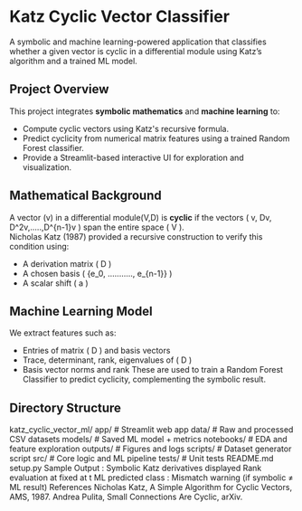 #  Katz Cyclic Vector Classifier
A symbolic and machine learning-powered application that classifies whether a given vector is cyclic in a differential module using Katz’s algorithm and a trained ML model.
##  Project Overview
This project integrates **symbolic mathematics** and **machine learning** to:
-  Compute cyclic vectors using Katz's recursive formula.
-  Predict cyclicity from numerical matrix features using a trained Random Forest classifier.
-  Provide a Streamlit-based interactive UI for exploration and visualization.
##  Mathematical Background
A vector (v) in a differential module(V,D) is **cyclic** if the vectors ( v, Dv, D^2v,.....,D^{n-1}v ) span the entire space ( V ).  
Nicholas Katz (1987) provided a recursive construction to verify this condition using:
- A derivation matrix ( D )
- A chosen basis ( {e_0, ..........., e_{n-1}} )
- A scalar shift ( a )
##  Machine Learning Model
We extract features such as:
- Entries of matrix ( D ) and basis vectors
- Trace, determinant, rank, eigenvalues of ( D )
- Basis vector norms and rank
These are used to train a Random Forest Classifier to predict cyclicity, complementing the symbolic result.
## Directory Structure
 
 katz_cyclic_vector_ml/ 
    app/ # Streamlit web app
    data/ # Raw and processed CSV datasets
    models/ # Saved ML model + metrics
    notebooks/ # EDA and feature exploration
    outputs/ # Figures and logs
    scripts/ # Dataset generator script
    src/ # Core logic and ML pipeline
    tests/ # Unit tests
    README.md
    setup.py
Sample Output : Symbolic Katz derivatives displayed
Rank evaluation at fixed at t
ML predicted class : Mismatch warning (if symbolic ≠ ML result)
References
Nicholas Katz, A Simple Algorithm for Cyclic Vectors, AMS, 1987.
Andrea Pulita, Small Connections Are Cyclic, arXiv.
